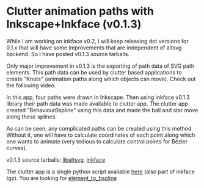 Clutter animation paths with Inkscape+Inkface (v0.1.3)
===
While I am working on inkface v0.2, I will keep releasing dot versions for 0.1.x that will have some improvements that are independent of altsvg backend. So I have posted v0.1.3 source tarballs.  
  
Only major improvement in v0.1.3 is the exporting of path data of SVG path elements. This path data can be used by clutter based applications to create "Knots" (animation paths along which objects can move). Check out the following video.  
  
  
  
In this app, four paths were drawn in Inkscape. Then using inkface v0.1.3 library their path data was made available to clutter app. The clutter app created "BehaviourBspline" using this data and made the ball and star move along these splines.  
  
As can be seen, any complicated paths can be created using this method. Without it, one will have to calculate coordinates of each point along which one wants to animate (very tedious to calculate control points for Bézier curves).  
  
v0.1.3 source tarballs: [libaltsvg][0], [inkface][1]  
  
The clutter app is a single python script available [here][2] (also part of inkface tgz). You are looking for [element\_to\_bspline][3]

[0]: http://altcanvas.googlecode.com/files/libaltsvg_0.1.3.tar.gz
[1]: http://altcanvas.googlecode.com/files/inkface_0.1.3.tar.gz
[2]: http://code.google.com/p/altcanvas/source/browse/trunk/inkface/apps/pathfinder/pathfinder.py?r=866
[3]: http://code.google.com/p/altcanvas/source/browse/trunk/inkface/apps/pathfinder/pathfinder.py?r=866#50

